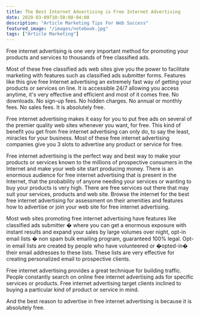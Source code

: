 ```yaml
---
title: The Best Internet Advertising is Free Internet Advertising
date: 2020-03-09T10:58:08-04:00
description: "Article Marketing Tips For Web Success"
featured_image: "/images/notebook.jpg"
tags: ["Article Marketing"]
---
```



Free internet advertising is one very important method for promoting your products and services to thousands of free classified ads.
 
Most of these free classified ads web sites give you the power to facilitate marketing with features such as classified ads submitter forms. Features like this give free Internet advertising an extremely fast way of getting your products or services on line. It is accessible 24/7 allowing you access anytime, it's very effective and efficient and most of it comes free. No downloads. No sign-up fees. No hidden charges. No annual or monthly fees. No sales fees. It is absolutely free.

Free internet advertising makes it easy for you to put free ads on several of the premier quality web sites whenever you want, for free. This kind of benefit you get from free internet advertising can only do, to say the least, miracles for your business. Most of these free internet advertising companies give you 3 slots to advertise any product or service for free.

Free internet advertising is the perfect way and best way to make your products or services known to the millions of prospective consumers in the Internet and make your web site start producing money. There is an enormous audience for free internet advertising that is present in the Internet, that the probability of anyone needing your services or wanting to buy your products is very high. There are free services out there that may suit your services, products and web site.  Browse the internet for the best free internet advertising for assessment on their amenities and features how to advertise or join your web site for free internet advertising. 

Most web sites promoting free internet advertising have features like classified ads submitter � where you can get a enormous exposure with instant results and expand your sales by large volumes over night,  opt-in email lists � non spam bulk emailing program, guaranteed 100% legal. Opt-in email lists are created by people who have volunteered or �opted-in� their email addresses to these lists. These lists are very effective for creating personalized email to prospective clients.

Free internet advertising provides a great technique for building traffic. People constantly search on online free internet advertising ads for specific services or products. Free internet advertising target clients inclined to buying a particular kind of product or service in mind. 

And the best reason to advertise in free internet advertising is because it is absolutely free.
